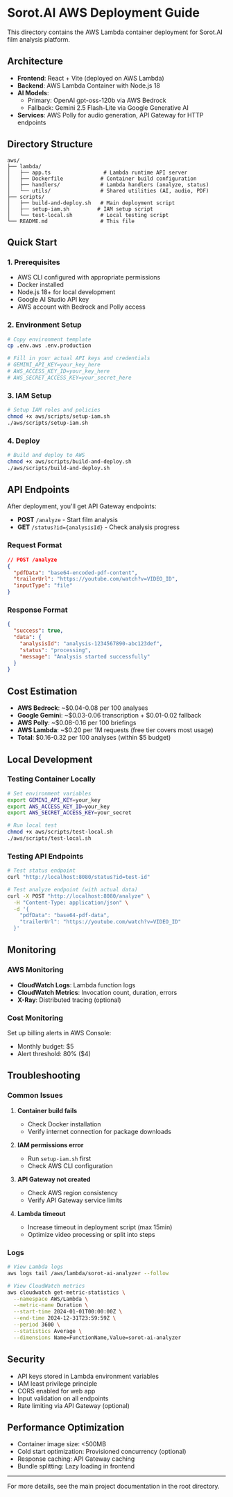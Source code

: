 # Sorot.AI AWS Deployment Guide

This directory contains the AWS Lambda container deployment for Sorot.AI film analysis platform.

## Architecture

- **Frontend**: React + Vite (deployed on AWS Lambda)
- **Backend**: AWS Lambda Container with Node.js 18
- **AI Models**:
  - Primary: OpenAI gpt-oss-120b via AWS Bedrock
  - Fallback: Gemini 2.5 Flash-Lite via Google Generative AI
- **Services**: AWS Polly for audio generation, API Gateway for HTTP endpoints

## Directory Structure

```
aws/
├── lambda/
│   ├── app.ts                 # Lambda runtime API server
│   ├── Dockerfile            # Container build configuration
│   ├── handlers/             # Lambda handlers (analyze, status)
│   └── utils/                # Shared utilities (AI, audio, PDF)
├── scripts/
│   ├── build-and-deploy.sh   # Main deployment script
│   ├── setup-iam.sh         # IAM setup script
│   └── test-local.sh         # Local testing script
└── README.md                 # This file
```

## Quick Start

### 1. Prerequisites

- AWS CLI configured with appropriate permissions
- Docker installed
- Node.js 18+ for local development
- Google AI Studio API key
- AWS account with Bedrock and Polly access

### 2. Environment Setup

```bash
# Copy environment template
cp .env.aws .env.production

# Fill in your actual API keys and credentials
# GEMINI_API_KEY=your_key_here
# AWS_ACCESS_KEY_ID=your_key_here
# AWS_SECRET_ACCESS_KEY=your_secret_here
```

### 3. IAM Setup

```bash
# Setup IAM roles and policies
chmod +x aws/scripts/setup-iam.sh
./aws/scripts/setup-iam.sh
```

### 4. Deploy

```bash
# Build and deploy to AWS
chmod +x aws/scripts/build-and-deploy.sh
./aws/scripts/build-and-deploy.sh
```

## API Endpoints

After deployment, you'll get API Gateway endpoints:

- **POST** `/analyze` - Start film analysis
- **GET** `/status?id={analysisId}` - Check analysis progress

### Request Format

```json
// POST /analyze
{
  "pdfData": "base64-encoded-pdf-content",
  "trailerUrl": "https://youtube.com/watch?v=VIDEO_ID",
  "inputType": "file"
}
```

### Response Format

```json
{
  "success": true,
  "data": {
    "analysisId": "analysis-1234567890-abc123def",
    "status": "processing",
    "message": "Analysis started successfully"
  }
}
```

## Cost Estimation

- **AWS Bedrock**: ~$0.04-0.08 per 100 analyses
- **Google Gemini**: ~$0.03-0.06 transcription + $0.01-0.02 fallback
- **AWS Polly**: ~$0.08-0.16 per 100 briefings
- **AWS Lambda**: ~$0.20 per 1M requests (free tier covers most usage)
- **Total**: $0.16-0.32 per 100 analyses (within $5 budget)

## Local Development

### Testing Container Locally

```bash
# Set environment variables
export GEMINI_API_KEY=your_key
export AWS_ACCESS_KEY_ID=your_key
export AWS_SECRET_ACCESS_KEY=your_secret

# Run local test
chmod +x aws/scripts/test-local.sh
./aws/scripts/test-local.sh
```

### Testing API Endpoints

```bash
# Test status endpoint
curl "http://localhost:8080/status?id=test-id"

# Test analyze endpoint (with actual data)
curl -X POST "http://localhost:8080/analyze" \
  -H "Content-Type: application/json" \
  -d '{
    "pdfData": "base64-pdf-data",
    "trailerUrl": "https://youtube.com/watch?v=VIDEO_ID"
  }'
```

## Monitoring

### AWS Monitoring

- **CloudWatch Logs**: Lambda function logs
- **CloudWatch Metrics**: Invocation count, duration, errors
- **X-Ray**: Distributed tracing (optional)

### Cost Monitoring

Set up billing alerts in AWS Console:
- Monthly budget: $5
- Alert threshold: 80% ($4)

## Troubleshooting

### Common Issues

1. **Container build fails**
   - Check Docker installation
   - Verify internet connection for package downloads

2. **IAM permissions error**
   - Run `setup-iam.sh` first
   - Check AWS CLI configuration

3. **API Gateway not created**
   - Check AWS region consistency
   - Verify API Gateway service limits

4. **Lambda timeout**
   - Increase timeout in deployment script (max 15min)
   - Optimize video processing or split into steps

### Logs

```bash
# View Lambda logs
aws logs tail /aws/lambda/sorot-ai-analyzer --follow

# View CloudWatch metrics
aws cloudwatch get-metric-statistics \
  --namespace AWS/Lambda \
  --metric-name Duration \
  --start-time 2024-01-01T00:00:00Z \
  --end-time 2024-12-31T23:59:59Z \
  --period 3600 \
  --statistics Average \
  --dimensions Name=FunctionName,Value=sorot-ai-analyzer
```

## Security

- API keys stored in Lambda environment variables
- IAM least privilege principle
- CORS enabled for web app
- Input validation on all endpoints
- Rate limiting via API Gateway (optional)

## Performance Optimization

- Container image size: <500MB
- Cold start optimization: Provisioned concurrency (optional)
- Response caching: API Gateway caching
- Bundle splitting: Lazy loading in frontend

---

For more details, see the main project documentation in the root directory.
